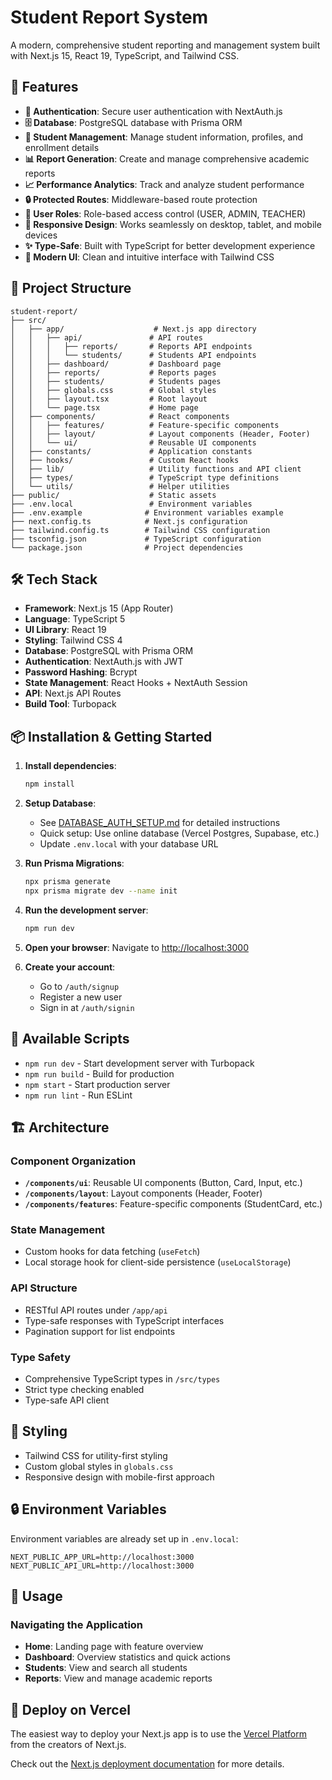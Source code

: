 # Student Report System

A modern, comprehensive student reporting and management system built with Next.js 15, React 19, TypeScript, and Tailwind CSS.

## 🚀 Features

- **🔐 Authentication**: Secure user authentication with NextAuth.js
- **🗄️ Database**: PostgreSQL database with Prisma ORM
- **👥 Student Management**: Manage student information, profiles, and enrollment details
- **📊 Report Generation**: Create and manage comprehensive academic reports
- **📈 Performance Analytics**: Track and analyze student performance
- **🔒 Protected Routes**: Middleware-based route protection
- **👤 User Roles**: Role-based access control (USER, ADMIN, TEACHER)
- **📱 Responsive Design**: Works seamlessly on desktop, tablet, and mobile devices
- **✨ Type-Safe**: Built with TypeScript for better development experience
- **🎨 Modern UI**: Clean and intuitive interface with Tailwind CSS

## 📁 Project Structure

```
student-report/
├── src/
│   ├── app/                    # Next.js app directory
│   │   ├── api/               # API routes
│   │   │   ├── reports/       # Reports API endpoints
│   │   │   └── students/      # Students API endpoints
│   │   ├── dashboard/         # Dashboard page
│   │   ├── reports/           # Reports pages
│   │   ├── students/          # Students pages
│   │   ├── globals.css        # Global styles
│   │   ├── layout.tsx         # Root layout
│   │   └── page.tsx           # Home page
│   ├── components/            # React components
│   │   ├── features/          # Feature-specific components
│   │   ├── layout/            # Layout components (Header, Footer)
│   │   └── ui/                # Reusable UI components
│   ├── constants/             # Application constants
│   ├── hooks/                 # Custom React hooks
│   ├── lib/                   # Utility functions and API client
│   ├── types/                 # TypeScript type definitions
│   └── utils/                 # Helper utilities
├── public/                    # Static assets
├── .env.local                 # Environment variables
├── .env.example              # Environment variables example
├── next.config.ts            # Next.js configuration
├── tailwind.config.ts        # Tailwind CSS configuration
├── tsconfig.json             # TypeScript configuration
└── package.json              # Project dependencies
```

## 🛠️ Tech Stack

- **Framework**: Next.js 15 (App Router)
- **Language**: TypeScript 5
- **UI Library**: React 19
- **Styling**: Tailwind CSS 4
- **Database**: PostgreSQL with Prisma ORM
- **Authentication**: NextAuth.js with JWT
- **Password Hashing**: Bcrypt
- **State Management**: React Hooks + NextAuth Session
- **API**: Next.js API Routes
- **Build Tool**: Turbopack

## 📦 Installation & Getting Started

1. **Install dependencies**:
   ```bash
   npm install
   ```

2. **Setup Database**:
   - See [DATABASE_AUTH_SETUP.md](./DATABASE_AUTH_SETUP.md) for detailed instructions
   - Quick setup: Use online database (Vercel Postgres, Supabase, etc.)
   - Update `.env.local` with your database URL

3. **Run Prisma Migrations**:
   ```bash
   npx prisma generate
   npx prisma migrate dev --name init
   ```

4. **Run the development server**:
   ```bash
   npm run dev
   ```

5. **Open your browser**:
   Navigate to [http://localhost:3000](http://localhost:3000)

6. **Create your account**:
   - Go to `/auth/signup`
   - Register a new user
   - Sign in at `/auth/signin`

## 📝 Available Scripts

- `npm run dev` - Start development server with Turbopack
- `npm run build` - Build for production
- `npm start` - Start production server
- `npm run lint` - Run ESLint

## 🏗️ Architecture

### Component Organization

- **`/components/ui`**: Reusable UI components (Button, Card, Input, etc.)
- **`/components/layout`**: Layout components (Header, Footer)
- **`/components/features`**: Feature-specific components (StudentCard, etc.)

### State Management

- Custom hooks for data fetching (`useFetch`)
- Local storage hook for client-side persistence (`useLocalStorage`)

### API Structure

- RESTful API routes under `/app/api`
- Type-safe responses with TypeScript interfaces
- Pagination support for list endpoints

### Type Safety

- Comprehensive TypeScript types in `/src/types`
- Strict type checking enabled
- Type-safe API client

## 🎨 Styling

- Tailwind CSS for utility-first styling
- Custom global styles in `globals.css`
- Responsive design with mobile-first approach

## 🔒 Environment Variables

Environment variables are already set up in `.env.local`:

```env
NEXT_PUBLIC_APP_URL=http://localhost:3000
NEXT_PUBLIC_API_URL=http://localhost:3000
```

## 📖 Usage

### Navigating the Application

- **Home**: Landing page with feature overview
- **Dashboard**: Overview statistics and quick actions
- **Students**: View and search all students
- **Reports**: View and manage academic reports

## 🚀 Deploy on Vercel

The easiest way to deploy your Next.js app is to use the [Vercel Platform](https://vercel.com/new?utm_medium=default-template&filter=next.js&utm_source=create-next-app&utm_campaign=create-next-app-readme) from the creators of Next.js.

Check out the [Next.js deployment documentation](https://nextjs.org/docs/app/building-your-application/deploying) for more details.
